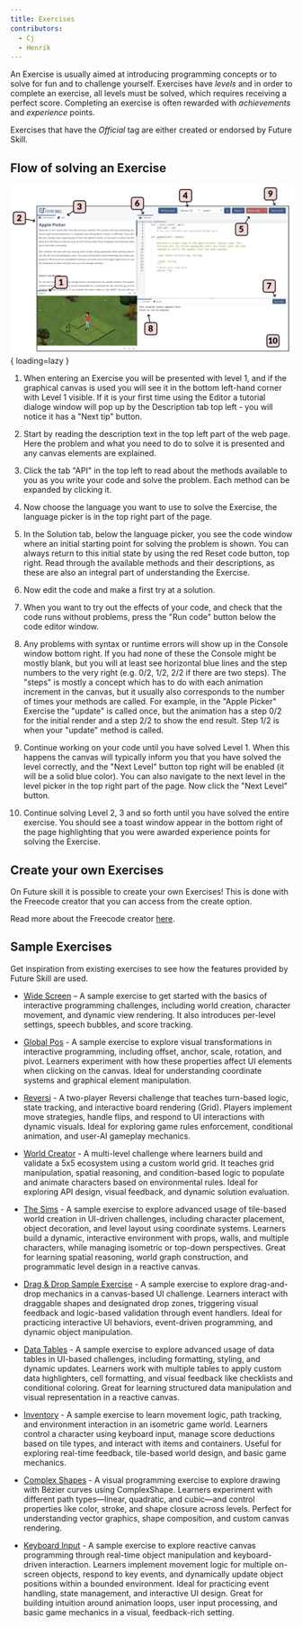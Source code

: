 ```yaml
---
title: Exercises
contributors:
  - Cj
  - Henrik
---
```


An Exercise is usually aimed at introducing programming concepts or to solve for fun and to challenge yourself.
Exercises have *levels* and in order to complete an exercise, all levels must be solved, which requires receiving a perfect score.
Completing an exercise is often rewarded with *achievements* and *experience* points.

Exercises that have the *Official* tag are either created or endorsed by Future Skill.

## Flow of solving an Exercise

![Apple picker with number references](../assets/Apple_Picker_with_number_references.png){ loading=lazy }

1. When entering an Exercise you will be presented with level 1, and if the graphical canvas is used you will see it in the bottom left-hand corner with Level 1 visible.
If it is your first time using the Editor a tutorial dialoge window will pop up by the Description tab top left - you will notice it has a "Next tip" button.

2. Start by reading the description text in the top left part of the web page.
Here the problem and what you need to do to solve it is presented and any canvas elements are explained.

3. Click the tab "API" in the top left to read about the methods available to you as you write your code and solve the problem.
Each method can be expanded by clicking it.

4. Now choose the language you want to use to solve the Exercise, the language picker is in the top right part of the page.

5. In the Solution tab, below the language picker, you see the code window where an initial starting point for solving the problem is shown.
You can always return to this initial state by using the red Reset code button, top right.
Read through the available methods and their descriptions, as these are also an integral part of understanding the Exercise.

6. Now edit the code and make a first try at a solution.

7. When you want to try out the effects of your code, and check that the code runs without problems, press the "Run code" button below the code editor window.

8. Any problems with syntax or runtime errors will show up in the Console window bottom right.
If you had none of these the Console might be mostly blank, but you will at least see horizontal blue lines and the step numbers to the very right (e.g. 0/2, 1/2, 2/2 if there are two steps).
The "steps" is mostly a concept which has to do with each animation increment in the canvas, but it usually also corresponds to the number of times your methods are called.
For example, in the "Apple Picker" Exercise the "update" is called once, but the animation has a step 0/2 for the initial render and a step 2/2 to show the end result.
Step 1/2 is when your "update" method is called.

9. Continue working on your code until you have solved Level 1.
When this happens the canvas will typically inform you that you have solved the level correctly, and the "Next Level" button top right will be enabled (it will be a solid blue color).
You can also navigate to the next level in the level picker in the top right part of the page.
Now click the "Next Level" button.

10.  Continue solving Level 2, 3 and so forth until you have solved the entire exercise.
You should see a toast window appear in the bottom right of the page highlighting that you were awarded experience points for solving the Exercise.

## Create your own Exercises

On Future skill it is possible to create your own Exercises!
This is done with the Freecode creator that you can access from the create option.

Read more about the Freecode creator [here](../create_an_exercise/Freecode_creator.md).

## Sample Exercises

Get inspiration from existing exercises to see how the features provided by Future Skill are used.

- [Wide Screen](https://futureskill.com/freecode-creator/6668377f8e7fd9a591996e33) – A sample exercise to get started with the basics of interactive programming challenges, including world creation, character movement, and dynamic view rendering. It also introduces per-level settings, speech bubbles, and score tracking.

- [Global Pos](https://futureskill.com/freecode-creator/666835c98e7fd9a591996c70) - A sample exercise to explore visual transformations in interactive programming, including offset, anchor, scale, rotation, and pivot. Learners experiment with how these properties affect UI elements when clicking on the canvas. Ideal for understanding coordinate systems and graphical element manipulation.

- [Reversi](https://futureskill.com/freecode-creator/60ace4a1b705932a147b0686) - A two-player Reversi challenge that teaches turn-based logic, state tracking, and interactive board rendering (Grid). Players implement move strategies, handle flips, and respond to UI interactions with dynamic visuals. Ideal for exploring game rules enforcement, conditional animation, and user-AI gameplay mechanics.

- [World Creator](https://futureskill.com/freecode-creator/667928e88d54121aebab2143) - A multi-level challenge where learners build and validate a 5x5 ecosystem using a custom world grid. It teaches grid manipulation, spatial reasoning, and condition-based logic to populate and animate characters based on environmental rules. Ideal for exploring API design, visual feedback, and dynamic solution evaluation.

- [The Sims](https://futureskill.com/freecode-creator/6687da3b6fd0568ae4ea8204) - A sample exercise to explore advanced usage of tile-based world creation in UI-driven challenges, including character placement, object decoration, and level layout using coordinate systems. Learners build a dynamic, interactive environment with props, walls, and multiple characters, while managing isometric or top-down perspectives. Great for learning spatial reasoning, world graph construction, and programmatic level design in a reactive canvas.

- [Drag & Drop Sample Exercise](https://futureskill.com/freecode-creator/687fc1de1dec4dd59642c832) - A sample exercise to explore drag-and-drop mechanics in a canvas-based UI challenge. Learners interact with draggable shapes and designated drop zones, triggering visual feedback and logic-based validation through event handlers. Ideal for practicing interactive UI behaviors, event-driven programming, and dynamic object manipulation.

- [Data Tables](https://futureskill.com/freecode-creator/66681a878e7fd9a591991ae4) - A sample exercise to explore advanced usage of data tables in UI-based challenges, including formatting, styling, and dynamic updates. Learners work with multiple tables to apply custom data highlighters, cell formatting, and visual feedback like checklists and conditional coloring. Great for learning structured data manipulation and visual representation in a reactive canvas.

- [Inventory](https://futureskill.com/freecode-creator/666836c18e7fd9a591996d5f) - A sample exercise to learn movement logic, path tracking, and environment interaction in an isometric game world. Learners control a character using keyboard input, manage score deductions based on tile types, and interact with items and containers. Useful for exploring real-time feedback, tile-based world design, and basic game mechanics.

- [Complex Shapes](https://futureskill.com/freecode-creator/6668363b8e7fd9a591996d0e) - A visual programming exercise to explore drawing with Bézier curves using ComplexShape. Learners experiment with different path types—linear, quadratic, and cubic—and control properties like color, stroke, and shape closure across levels. Perfect for understanding vector graphics, shape composition, and custom canvas rendering.

- [Keyboard Input](https://futureskill.com/freecode-creator/6880b9ea1dec4dd59643860a) - A sample exercise to explore reactive canvas programming through real-time object manipulation and keyboard-driven interaction. Learners implement movement logic for multiple on-screen objects, respond to key events, and dynamically update object positions within a bounded environment. Ideal for practicing event handling, state management, and interactive UI design. Great for building intuition around animation loops, user input processing, and basic game mechanics in a visual, feedback-rich setting.